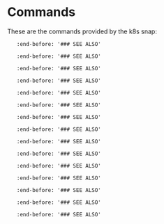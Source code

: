 # Commands

These are the commands provided by the k8s snap:

```{include} /_parts/commands/k8s.md
   :end-before: '### SEE ALSO'
```

```{include} /_parts/commands/k8s_bootstrap.md
   :end-before: '### SEE ALSO'
```

```{include} /_parts/commands/k8s_certs-status.md
   :end-before: '### SEE ALSO'
```

```{include} /_parts/commands/k8s_config.md
   :end-before: '### SEE ALSO'
```

```{include} /_parts/commands/k8s_disable.md
   :end-before: '### SEE ALSO'
```

```{include} /_parts/commands/k8s_enable.md
   :end-before: '### SEE ALSO'
```

```{include} /_parts/commands/k8s_get-join-token.md
   :end-before: '### SEE ALSO'
```

```{include} /_parts/commands/k8s_get.md
   :end-before: '### SEE ALSO'
```

```{include} /_parts/commands/k8s_join-cluster.md
   :end-before: '### SEE ALSO'
```

```{include} /_parts/commands/k8s_kubectl.md
   :end-before: '### SEE ALSO'
```

```{include} /_parts/commands/k8s_remove-node.md
   :end-before: '### SEE ALSO'
```

```{include} /_parts/commands/k8s_set.md
   :end-before: '### SEE ALSO'
```

```{include} /_parts/commands/k8s_status.md
   :end-before: '### SEE ALSO'
```

```{include} /_parts/commands/k8s_refresh-certs.md
   :end-before: '### SEE ALSO'
```

```{include} /_parts/commands/k8s_completion.md
   :end-before: '### SEE ALSO'
```
